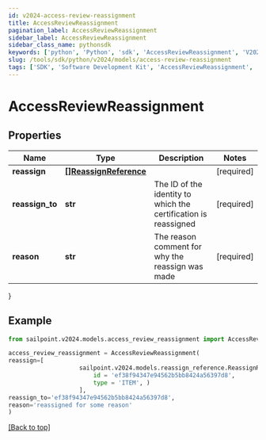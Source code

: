 ```yaml
---
id: v2024-access-review-reassignment
title: AccessReviewReassignment
pagination_label: AccessReviewReassignment
sidebar_label: AccessReviewReassignment
sidebar_class_name: pythonsdk
keywords: ['python', 'Python', 'sdk', 'AccessReviewReassignment', 'V2024AccessReviewReassignment'] 
slug: /tools/sdk/python/v2024/models/access-review-reassignment
tags: ['SDK', 'Software Development Kit', 'AccessReviewReassignment', 'V2024AccessReviewReassignment']
---
```


# AccessReviewReassignment


## Properties

Name | Type | Description | Notes
------------ | ------------- | ------------- | -------------
**reassign** | [**[]ReassignReference**](reassign-reference) |  | [required]
**reassign_to** | **str** | The ID of the identity to which the certification is reassigned | [required]
**reason** | **str** | The reason comment for why the reassign was made | [required]
}

## Example

```python
from sailpoint.v2024.models.access_review_reassignment import AccessReviewReassignment

access_review_reassignment = AccessReviewReassignment(
reassign=[
                    sailpoint.v2024.models.reassign_reference.ReassignReference(
                        id = 'ef38f94347e94562b5bb8424a56397d8', 
                        type = 'ITEM', )
                    ],
reassign_to='ef38f94347e94562b5bb8424a56397d8',
reason='reassigned for some reason'
)

```
[[Back to top]](#) 

